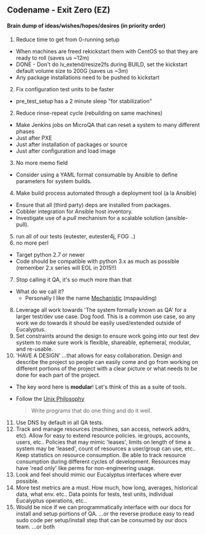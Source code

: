## Codename - Exit Zero (EZ)

#### Brain dump of ideas/wishes/hopes/desires (in priority order)
1. Reduce time to get from 0-running setup 
 * When machines are freed rekickstart them with CentOS so that they are ready to roll (saves us ~12m)
 * DONE - Don't do  lv_extend/resize2fs during BUILD, set the kickstart default volume size to 200G (saves us ~3m) 
 * Any package installations need to be pushed to kickstart
2. Fix configuration test units to be faster
 * pre_test_setup has a 2 minute sleep "for stabilization"
2. Reduce rinse-repeat cycle (rebuilding on same machines)
 * Make Jenkins jobs on MicroQA that can reset a system to many different phases
 * Just after PXE
 * Just after installation of packages or source
 * Just after configuration and load image
3. No more memo field
 * Consider using a YAML format consumable by Ansible to define parameters for system builds.
4. Make build process automated through a deployment tool (a la Ansible)
 * Ensure that all (third party) deps are installed from packages.
 * Cobbler integration for Ansible host inventory.
 * Investigate use of a _pull_ mechanism for a scalable solution (ansible-pull).
5. run all of our tests (eutester, eutester4j, FOG ..)
6. no more perl
 * Target python 2.7 or newer
 * Code should be compatible with python 3.x as much as possible (remember 2.x series will EOL in 2015!!)
7. Stop calling it QA, it's so much more than that
 * What do we call it?
   + Personally I like the name [Mechanistic](http://www.thefreedictionary.com/mechanistic) (mspaulding)
8. Leverage all work towards 'The system formally known as QA' for a larger test/dev use case. Dog food. This is a common use case, so any work we do towards it should be easily used/extended outside of Eucalyptus. 
9. Set constraints around the design to ensure work going into our test dev system to make sure work is flexible, shareable, ephemeral, modular, and re-usable. 
10. 'HAVE A DESIGN' ...that allows for easy collaboration. Design and describe the project so people can easily come and go from working on different portions of the project with a clear picture or what needs to be done for each part of the project.
 * The key word here is **modular**! Let's think of this as a suite of tools.
 * Follow the [Unix Philosophy](http://en.wikipedia.org/wiki/Unix_philosophy)

    > Write programs that do one thing and do it well.
11. Use DNS by default in all QA tests.
12. Track and manage resources (machines, san access, network addrs, etc). Allow for easy to extend resource policies. ie:groups, accounts, users, etc.. Policies that may mimic 'leases', limits on length of time a system may be 'leased', count of resources a user/group can use, etc.. Keep statistics on resource consumption. Be able to track resource consumption during different cycles of development. Resources may have 'read only' like perms for non-engineering usage. 
13. Look and feel should mimic our Eucalyptus interfaces where ever possible. 
14. More test metrics are a must. How much, how long, averages, historical data, what env. etc.. Data points for tests, test units, individual Eucalyptus operations, etc.. 
15. Would be nice if we can programmatically interface with our docs for install and setup portions of QA. ...or the reverse produce easy to read sudo code per setup/install step that can be consumed by our docs team. ...or both
